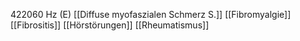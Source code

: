 422060 Hz (E)
[[Diffuse myofaszialen Schmerz S.]]
[[Fibromyalgie]]
[[Fibrositis]]
[[Hörstörungen]]
[[Rheumatismus]]